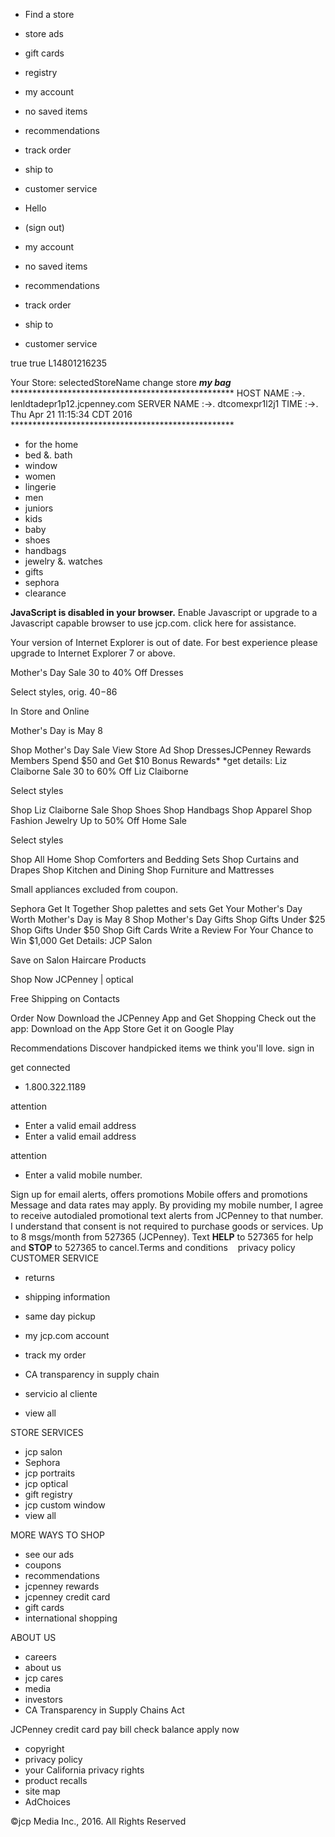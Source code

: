 *   Find a store
*   store ads
*   gift cards
*   registry

*   my account
*   no saved items
*   recommendations
*   track order
*   ship to

*   customer service
    

*   Hello  
*   (sign out)
    
*   my account

*   no saved items
*   recommendations
*   track order
*   ship to

*   customer service
    

true true L14801216235

Your Store: selectedStoreName change store _**my bag**_ \*\*\*\*\*\*\*\*\*\*\*\*\*\*\*\*\*\*\*\*\*\*\*\*\*\*\*\*\*\*\*\*\*\*\*\*\*\*\*\*\*\*\*\*\*\*\*\*\*\*\* HOST NAME :->. lenldtadepr1p12.jcpenney.com SERVER NAME :->. dtcomexpr1l2j1 TIME :->. Thu Apr 21 11:15:34 CDT 2016 \*\*\*\*\*\*\*\*\*\*\*\*\*\*\*\*\*\*\*\*\*\*\*\*\*\*\*\*\*\*\*\*\*\*\*\*\*\*\*\*\*\*\*\*\*\*\*\*\*\*\*

*   for the home
*   bed &. bath
*   window
*   women
*   lingerie
*   men
*   juniors
*   kids
*   baby
*   shoes
*   handbags
*   jewelry &. watches
*   gifts
*   sephora
*   clearance

**JavaScript is disabled in your browser.** Enable Javascript or upgrade to a Javascript capable browser to use jcp.com. click here for assistance.

Your version of Internet Explorer is out of date. For best experience please upgrade to Internet Explorer 7 or above.

Mother's Day Sale 30 to 40% Off Dresses

Select styles, orig. $40-$86

In Store and Online

Mother's Day is May 8

Shop Mother's Day Sale View Store Ad Shop DressesJCPenney Rewards Members Spend $50 and Get $10 Bonus Rewards\* \*get details: Liz Claiborne Sale 30 to 60% Off Liz Claiborne

Select styles

Shop Liz Claiborne Sale Shop Shoes Shop Handbags Shop Apparel Shop Fashion Jewelry Up to 50% Off Home Sale

Select styles

Shop All Home Shop Comforters and Bedding Sets Shop Curtains and Drapes Shop Kitchen and Dining Shop Furniture and Mattresses  

Small appliances excluded from coupon.

Sephora Get It Together Shop palettes and sets Get Your Mother's Day Worth Mother's Day is May 8 Shop Mother's Day Gifts Shop Gifts Under $25 Shop Gifts Under $50 Shop Gift Cards Write a Review For Your Chance to Win $1,000 Get Details: JCP Salon

Save on Salon Haircare Products

Shop Now JCPenney | optical

Free Shipping on Contacts

Order Now Download the JCPenney App and Get Shopping Check out the app: Download on the App Store Get it on Google Play

Recommendations Discover handpicked items we think you'll love. sign in

get connected

*   1.800.322.1189

attention

*   Enter a valid email address
*   Enter a valid email address

attention

*   Enter a valid mobile number.

Sign up for email alerts, offers promotions Mobile offers and promotions Message and data rates may apply. By providing my mobile number, I agree to receive autodialed promotional text alerts from JCPenney to that number. I understand that consent is not required to purchase goods or services. Up to 8 msgs/month from 527365 (JCPenney). Text **HELP** to 527365 for help and **STOP** to 527365 to cancel.Terms and conditions    privacy policy CUSTOMER SERVICE

*   returns
*   shipping information
*   same day pickup
*   my jcp.com account
*   track my order
*   CA transparency in supply chain

*   servicio al cliente
*   view all

STORE SERVICES

*   jcp salon
*   Sephora
*   jcp portraits
*   jcp optical
*   gift registry
*   jcp custom window
*   view all

MORE WAYS TO SHOP

*   see our ads
*   coupons
*   recommendations
*   jcpenney rewards
*   jcpenney credit card
*   gift cards
*   international shopping

ABOUT US

*   careers
*   about us
*   jcp cares
*   media
*   investors
*   CA Transparency in Supply Chains Act

JCPenney credit card pay bill check balance apply now

*   copyright
*   privacy policy
*   your California privacy rights
*   product recalls
*   site map
*   AdChoices

©jcp Media Inc., 2016. All Rights Reserved